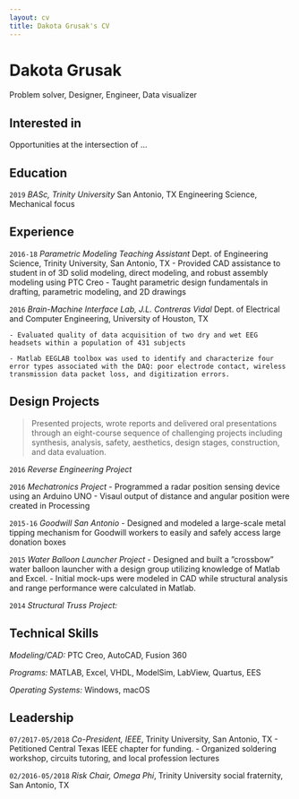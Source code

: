 ```yaml
---
layout: cv
title: Dakota Grusak's CV
---
```

# Dakota Grusak

Problem solver, Designer, Engineer, Data visualizer

## Interested in

Opportunities at the intersection of …

## Education

`2019`
_BASc, Trinity University_ San Antonio, TX
Engineering Science, Mechanical focus


## Experience

`2016-18`
_Parametric Modeling Teaching Assistant_
Dept. of Engineering Science, Trinity University, San Antonio, TX
    - Provided CAD assistance to student in of 3D solid modeling, direct modeling, and robust assembly modeling using PTC Creo
    - Taught parametric design fundamentals in drafting, parametric modeling, and 2D drawings

`2016`
_Brain-Machine Interface Lab, J.L. Contreras Vidal_
Dept. of Electrical and Computer Engineering, University of Houston, TX

    - Evaluated quality of data acquisition of two dry and wet EEG headsets within a population of 431 subjects

    - Matlab EEGLAB toolbox was used to identify and characterize four error types associated with the DAQ: poor electrode contact, wireless transmission data packet loss, and digitization errors.



## Design Projects

> Presented projects, wrote reports and delivered oral presentations through an eight-course sequence of challenging projects including synthesis, analysis, safety, aesthetics, design stages, construction, and data evaluation.

`2016`
_Reverse Engineering Project_

`2016`
_Mechatronics Project_
    - Programmed a radar position sensing device using an Arduino UNO
    - Visaul output of distance and angular position were created in Processing

`2015-16`
_Goodwill San Antonio_
    - Designed and modeled a large-scale metal tipping mechanism for Goodwill workers to easily and safely access large donation boxes

`2015`
_Water Balloon Launcher Project_
    - Designed and built a ”crossbow” water balloon launcher with a design group utilizing knowledge of Matlab and Excel.
    - Initial mock-ups were modeled in CAD while structural analysis and range performance were calculated in Matlab.

`2014`
_Structural Truss Project:_



## Technical Skills

_Modeling/CAD:_ PTC Creo, AutoCAD, Fusion 360

_Programs:_ MATLAB, Excel, VHDL, ModelSim, LabView, Quartus, EES

_Operating Systems:_ Windows, macOS



## Leadership

`07/2017-05/2018`
_Co-President, IEEE_, Trinity University, San Antonio, TX
    - Petitioned Central Texas IEEE chapter for funding.
    - Organized soldering workshop, circuits tutoring, and local profession lectures

`02/2016-05/2018`
_Risk Chair, Omega Phi_, Trinity University social fraternity, San Antonio, TX
